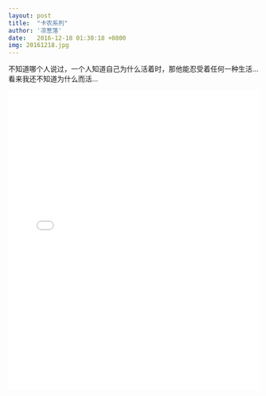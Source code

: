 ```yaml
---
layout: post
title:  "卡农系列"
author: '凉葱落'
date:   2016-12-18 01:30:18 +0800
img: 20161218.jpg
---
```

不知道哪个人说过，一个人知道自己为什么活着时，那他能忍受着任何一种生活... 看来我还不知道为什么而活...

<iframe frameborder="0" src="//music.163.com/outchain/player?type=1&id=2532035&auto=1&height=430" allowfullscreen style="width:100%;height:600px"></iframe>
